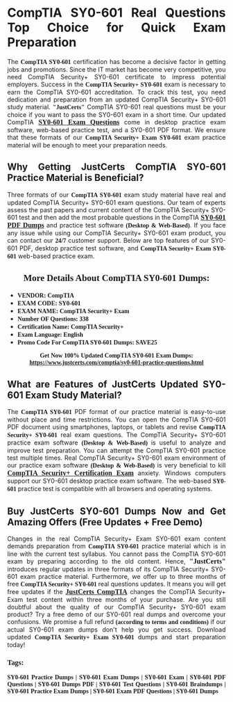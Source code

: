<h1 style="text-align: justify;"><strong>CompTIA SY0-601 Real Questions Top Choice for Quick Exam Preparation</strong></h1>

<p style="text-align: justify;">The <span style="font-family:Georgia,serif;"><strong>CompTIA SY0-601</strong></span> certification has become a decisive factor in getting jobs and promotions. Since the IT market has become very competitive, you need CompTIA Security+ SY0-601 certificate to impress potential employers. Success in the <span style="font-family:Georgia,serif;"><strong>CompTIA Security+ SY0-601</strong></span> exam is necessary to earn the CompTIA SY0-601 accreditation. To crack this test, you need dedication and preparation from an updated CompTIA Security+ SY0-601 study material. <span style="font-size:14px;"><span style="font-family:Georgia,serif;"><strong>"JustCerts"</strong></span></span> CompTIA SY0-601 real questions must be your choice if you want to pass the SY0-601 exam in a short time. Our updated CompTIA <a href="https://www.justcerts.com/comptia/sy0-601-practice-questions.html"><span style="font-size:16px;"><span style="font-family:Georgia,serif;"><strong>SY0-601 Exam Questions</strong></span></span></a> come in desktop practice exam software, web-based practice test, and a SY0-601 PDF format. We ensure that these formats of our <span style="font-family:Georgia,serif;"><strong>CompTIA Security+ Exam SY0-601</strong></span> exam practice material will be enough to meet your preparation needs.</p>

<h2 style="text-align: justify;"><strong>Why Getting JustCerts CompTIA SY0-601 Practice Material is Beneficial?</strong></h2>

<p style="text-align: justify;">Three formats of our <span style="font-family:Georgia,serif;"><strong>CompTIA SY0-601</strong></span> exam study material have real and updated CompTIA Security+ SY0-601 exam questions. Our team of experts assess the past papers and current content of the CompTIA Security+ SY0-601 test and then add the most probable questions in the CompTIA <a href="https://www.justcerts.com/comptia/sy0-601-practice-questions.html"><span style="font-size:16px;"><span style="font-family:Georgia,serif;"><strong>SY0-601 PDF Dumps</strong></span></span></a> and practice test software <span style="font-family:Georgia,serif;"><strong>(Desktop & Web-Based)</strong></span>. If you face any issue while using our CompTIA Security+ SY0-601 exam product, you can contact our <span style="font-family:Georgia,serif;"><strong>24/7</strong></span> customer support. Below are top features of our SY0-601 PDF, desktop practice test software, and <span style="font-family:Georgia,serif;"><strong>CompTIA Security+ Exam SY0-601</strong></span> web-based practice exam.</p>

<h2 style="text-align: center;"><strong><span style="font-family:Georgia,serif;">More Details About CompTIA SY0-601 Dumps:</span></strong></h2>

<ul>
	<li style="text-align: justify;"><span style="font-size:14px;"><span style="font-family:Georgia,serif;"><strong>VENDOR: CompTIA</strong></span></span></li>
	<li style="text-align: justify;"><span style="font-size:14px;"><span style="font-family:Georgia,serif;"><strong>EXAM CODE: SY0-601</strong></span></span></li>
	<li style="text-align: justify;"><span style="font-size:14px;"><span style="font-family:Georgia,serif;"><strong>EXAM NAME: CompTIA Security+ Exam</strong></span></span></li>
	<li style="text-align: justify;"><span style="font-size:14px;"><span style="font-family:Georgia,serif;"><strong>Number OF Questions: 338</strong></span></span></li>
	<li style="text-align: justify;"><span style="font-size:14px;"><span style="font-family:Georgia,serif;"><strong>Certification Name: CompTIA Security+</strong></span></span></li>
	<li style="text-align: justify;"><span style="font-size:14px;"><span style="font-family:Georgia,serif;"><strong>Exam Language: English</strong></span></span></li>
	<li style="text-align: justify;"><span style="font-size:14px;"><span style="font-family:Georgia,serif;"><strong>Promo Code For CompTIA SY0-601 Dumps: SAVE25</strong></span></span></li>
</ul>

<p style="text-align: center;"><strong><span style="font-family:Georgia,serif;"><span style="font-size:14px;">Get Now 100% Updated CompTIA SY0-601 Exam Dumps:</span> <a href="https://www.justcerts.com/comptia/sy0-601-practice-questions.html">https://www.justcerts.com/comptia/sy0-601-practice-questions.html</a></span></strong></p>

<h2 style="text-align: justify;"><strong>What are Features of JustCerts Updated SY0-601 Exam Study Material?</strong></h2>

<p style="text-align: justify;">The <span style="font-family:Georgia,serif;"><strong>CompTIA SY0-601</strong></span> PDF format of our practice material is easy-to-use without place and time restrictions. You can open the CompTIA SY0-601 PDF document using smartphones, laptops, or tablets and revise <span style="font-family:Georgia,serif;"><strong>CompTIA Security+ SY0-601</strong></span> real exam questions. The CompTIA Security+ SY0-601 practice exam software <span style="font-family:Georgia,serif;"><strong>(Desktop & Web-Based)</strong></span> is useful to analyze and improve test preparation. You can attempt the CompTIA SY0-601 practice test multiple times. Real CompTIA Security+ SY0-601 exam environment of our practice exam software <span style="font-family:Georgia,serif;"><strong>(Desktop & Web-Based)</strong></span> is very beneficial to kill <a href="https://www.justcerts.com/comptia/comptia-security-certification-exams.html"><span style="font-size:16px;"><span style="font-family:Georgia,serif;"><strong>CompTIA Security+ Certification Exam</strong></span></span></a> anxiety. Windows computers support our SY0-601 desktop practice exam software. The web-based <span style="font-family:Georgia,serif;"><strong>SY0-601 </strong></span> practice test is compatible with all browsers and operating systems.</p>

<h2 style="text-align: justify;"><strong>Buy JustCerts SY0-601 Dumps Now and Get Amazing Offers (Free Updates + Free Demo)</strong></h2>

<p style="text-align: justify;">Changes in the real CompTIA Security+ Exam SY0-601 exam content demands preparation from <span style="font-family:Georgia,serif;"><strong>CompTIA SY0-601</strong></span> practice material which is in line with the current test syllabus. You cannot pass the CompTIA SY0-601 exam by preparing according to the old content. Hence, <span style="font-size:16px;"><span style="font-family:Georgia,serif;"><strong>"JustCerts"</strong></span></span> introduces regular updates in three formats of its CompTIA Security+ SY0-601 exam practice material. Furthermore, we offer up to three months of free <span style="font-family:Georgia,serif;"><strong>CompTIA Security+ SY0-601 </strong></span>real questions updates. It means you will get free updates if the <a href="https://www.justcerts.com/comptia-certification-exams.html"><span style="font-size:16px;"><span style="font-family:Georgia,serif;"><strong>JustCerts CompTIA</strong></span></span></a> changes the CompTIA Security+ Exam test content within three months of your purchase. Are you still doubtful about the quality of our CompTIA Security+ SY0-601 exam product? Try a free demo of our SY0-601 real dumps and overcome your confusions. We promise a full refund <span style="font-family:Georgia,serif;"><strong>(according to terms and conditions)</strong></span> if our actual SY0-601 exam dumps don't help you get success. Download updated <span style="font-family:Georgia,serif;"><strong>CompTIA Security+ Exam SY0-601</strong></span> dumps and start preparation today!</p>

<h3 style="text-align: justify;"><span style="font-family:Georgia,serif;"><strong>Tags:</strong></span></h3>

<p style="text-align: justify;"><span style="font-family:Georgia,serif;"><strong>SY0-601 Practice Dumps | SY0-601 Exam Dumps | SY0-601 Exam | SY0-601 PDF Questions | SY0-601 Dumps PDF | SY0-601 Test Questions | SY0-601 Braindumps | SY0-601 Practice Exam Dumps | SY0-601 Exam PDF Questions | SY0-601 Dumps</strong></span></p>
